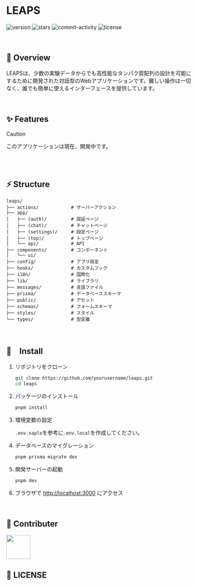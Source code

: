 # LEAPS

![version](https://img.shields.io/badge/version-1.0.0-red.svg)
![stars](https://img.shields.io/github/stars/yushin-ito/leaps?color=yellow)
![commit-activity](https://img.shields.io/github/commit-activity/t/yushin-ito/leaps)
![license](https://img.shields.io/badge/license-MIT-green)

<br/>

## 📝 Overview

LEAPSは、少数の実験データからでも高性能なタンパク質配列の設計を可能にするために開発された対話型のWebアプリケーションです。難しい操作は一切なく、誰でも簡単に使えるインターフェースを提供しています。

<br/>

## ✨ Features
> [!CAUTION]
> このアプリケーションは現在、開発中です。

<br/>
<br/>

## ⚡️ Structure

```
leaps/
├── actions/            # サーバーアクション
├── app/
│   ├── (auth)/         # 認証ページ
│   ├── (chat)/         # チャットページ
│   ├── (settings)/     # 設定ページ
│   ├── (top)/          # トップページ
│   └── api/            # API
├── components/         # コンポーネント
│   └── ui/
├── config/             # アプリ設定
├── hooks/              # カスタムフック
├── i18n/               # 国際化
├── lib/                # ライブラリ
├── messages/           # 言語ファイル
├── prisma/             # データベーススキーマ
├── public/             # アセット
├── schemas/            # フォームスキーマ
├── styles/             # スタイル
└── types/              # 型定義
```

<br/>

## 🚀　Install

1. リポジトリをクローン

   ```bash
   git clone https://github.com/yourusername/leaps.git
   cd leaps
   ```

2. パッケージのインストール

   ```bash
   pnpm install
   ```

3. 環境変数の設定

   `.env.saple`を参考に`.env.local`を作成してください。

4. データベースのマイグレーション

   ```bash
   pnpm prisma migrate dev
   ```

5. 開発サーバーの起動

   ```bash
   pnpm dev
   ```

6. ブラウザで [http://localhost:3000](http://localhost:3000) にアクセス

<br/>

## 🤝 Contributer

<a href="https://github.com/yushin-ito">
  <img  src="https://avatars.githubusercontent.com/u/75526539?s=48&v=4" width="64px">
</a>

<br/>

## 📜 LICENSE
